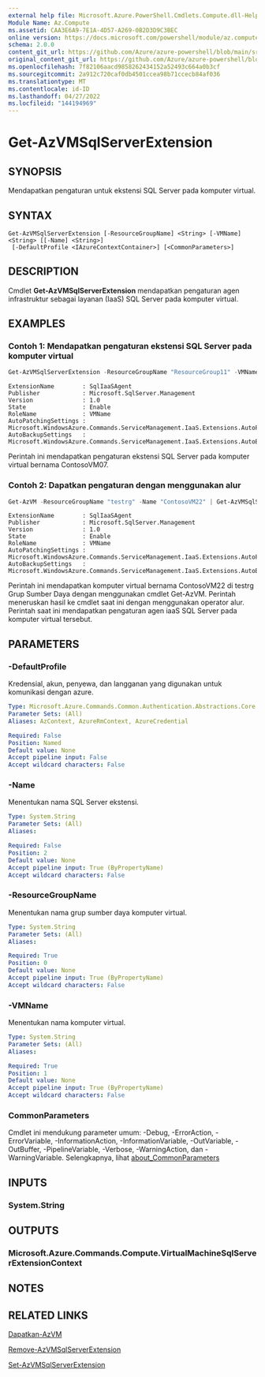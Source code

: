 ```yaml
---
external help file: Microsoft.Azure.PowerShell.Cmdlets.Compute.dll-Help.xml
Module Name: Az.Compute
ms.assetid: CAA3E6A9-7E1A-4D57-A269-0B2D3D9C3BEC
online version: https://docs.microsoft.com/powershell/module/az.compute/get-azvmsqlserverextension
schema: 2.0.0
content_git_url: https://github.com/Azure/azure-powershell/blob/main/src/Compute/Compute/help/Get-AzVMSqlServerExtension.md
original_content_git_url: https://github.com/Azure/azure-powershell/blob/main/src/Compute/Compute/help/Get-AzVMSqlServerExtension.md
ms.openlocfilehash: 7f82106aacd9858262434152a52493c664a0b3cf
ms.sourcegitcommit: 2a912c720caf0db4501ccea98b71ccecb84af036
ms.translationtype: MT
ms.contentlocale: id-ID
ms.lasthandoff: 04/27/2022
ms.locfileid: "144194969"
---
```

# Get-AzVMSqlServerExtension

## SYNOPSIS
Mendapatkan pengaturan untuk ekstensi SQL Server pada komputer virtual.

## SYNTAX

```
Get-AzVMSqlServerExtension [-ResourceGroupName] <String> [-VMName] <String> [[-Name] <String>]
 [-DefaultProfile <IAzureContextContainer>] [<CommonParameters>]
```

## DESCRIPTION
Cmdlet **Get-AzVMSqlServerExtension** mendapatkan pengaturan agen infrastruktur sebagai layanan (IaaS) SQL Server pada komputer virtual.

## EXAMPLES

### Contoh 1: Mendapatkan pengaturan ekstensi SQL Server pada komputer virtual
```powershell
Get-AzVMSqlServerExtension -ResourceGroupName "ResourceGroup11" -VMName "ContosoVM07"
```

```output
ExtensionName        : SqlIaaSAgent
Publisher            : Microsoft.SqlServer.Management
Version              : 1.0
State                : Enable
RoleName             : VMName
AutoPatchingSettings : Microsoft.WindowsAzure.Commands.ServiceManagement.IaaS.Extensions.AutoPatchingSettings
AutoBackupSettings   : Microsoft.WindowsAzure.Commands.ServiceManagement.IaaS.Extensions.AutoBackupSettings
```

Perintah ini mendapatkan pengaturan ekstensi SQL Server pada komputer virtual bernama ContosoVM07.

### Contoh 2: Dapatkan pengaturan dengan menggunakan alur
```powershell
Get-AzVM -ResourceGroupName "testrg" -Name "ContosoVM22" | Get-AzVMSqlServerExtension
```

```output
ExtensionName        : SqlIaaSAgent
Publisher            : Microsoft.SqlServer.Management
Version              : 1.0
State                : Enable
RoleName             : VMName
AutoPatchingSettings : Microsoft.WindowsAzure.Commands.ServiceManagement.IaaS.Extensions.AutoPatchingSettings
AutoBackupSettings   : Microsoft.WindowsAzure.Commands.ServiceManagement.IaaS.Extensions.AutoBackupSettings
```

Perintah ini mendapatkan komputer virtual bernama ContosoVM22 di testrg Grup Sumber Daya dengan menggunakan cmdlet Get-AzVM.
Perintah meneruskan hasil ke cmdlet saat ini dengan menggunakan operator alur.
Perintah saat ini mendapatkan pengaturan agen iaaS SQL Server pada komputer virtual tersebut.

## PARAMETERS

### -DefaultProfile
Kredensial, akun, penyewa, dan langganan yang digunakan untuk komunikasi dengan azure.

```yaml
Type: Microsoft.Azure.Commands.Common.Authentication.Abstractions.Core.IAzureContextContainer
Parameter Sets: (All)
Aliases: AzContext, AzureRmContext, AzureCredential

Required: False
Position: Named
Default value: None
Accept pipeline input: False
Accept wildcard characters: False
```

### -Name
Menentukan nama SQL Server ekstensi.

```yaml
Type: System.String
Parameter Sets: (All)
Aliases:

Required: False
Position: 2
Default value: None
Accept pipeline input: True (ByPropertyName)
Accept wildcard characters: False
```

### -ResourceGroupName
Menentukan nama grup sumber daya komputer virtual.

```yaml
Type: System.String
Parameter Sets: (All)
Aliases:

Required: True
Position: 0
Default value: None
Accept pipeline input: True (ByPropertyName)
Accept wildcard characters: False
```

### -VMName
Menentukan nama komputer virtual.

```yaml
Type: System.String
Parameter Sets: (All)
Aliases:

Required: True
Position: 1
Default value: None
Accept pipeline input: True (ByPropertyName)
Accept wildcard characters: False
```

### CommonParameters
Cmdlet ini mendukung parameter umum: -Debug, -ErrorAction, -ErrorVariable, -InformationAction, -InformationVariable, -OutVariable, -OutBuffer, -PipelineVariable, -Verbose, -WarningAction, dan -WarningVariable. Selengkapnya, lihat [about_CommonParameters](http://go.microsoft.com/fwlink/?LinkID=113216)

## INPUTS

### System.String

## OUTPUTS

### Microsoft.Azure.Commands.Compute.VirtualMachineSqlServerExtensionContext

## NOTES

## RELATED LINKS

[Dapatkan-AzVM](./Get-AzVM.md)

[Remove-AzVMSqlServerExtension](./Remove-AzVMSqlServerExtension.md)

[Set-AzVMSqlServerExtension](./Set-AzVMSqlServerExtension.md)


